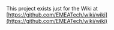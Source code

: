 This project exists just for the Wiki at [https://github.com/EMEATech/wiki/wiki](https://github.com/EMEATech/wiki/wiki)
